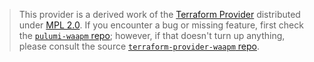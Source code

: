 > This provider is a derived work of the [Terraform Provider](https://github.com/terraform-providers/terraform-provider-waapm)
> distributed under [MPL 2.0](https://www.mozilla.org/en-US/MPL/2.0/). If you encounter a bug or missing feature,
> first check the [`pulumi-waapm` repo](/issues); however, if that doesn't turn up anything,
> please consult the source [`terraform-provider-waapm` repo](https://github.com/terraform-providers/terraform-provider-waapm/issues).
